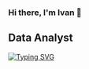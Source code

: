 ### Hi there, I'm Ivan 👋
## Data Analyst
[![Typing SVG](https://readme-typing-svg.herokuapp.com?color=%2336BCF7&lines=Data+Analyst)](https://git.io/typing-svg)
<!--
**gurevivan/gurevivan** is a ✨ _special_ ✨ repository because its `README.md` (this file) appears on your GitHub profile.

Here are some ideas to get you started:

- 🔭 I’m currently working on ...
- 🌱 I’m currently learning ...
- 👯 I’m looking to collaborate on ...
- 🤔 I’m looking for help with ...
- 💬 Ask me about ...
- 📫 How to reach me: ...
- 😄 Pronouns: ...
- ⚡ Fun fact: ...
-->
